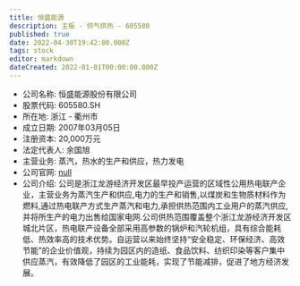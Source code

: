 ```yaml
---
title: 恒盛能源
description: 主板 - 供气供热 - 605580
published: true
date: 2022-04-30T19:42:00.000Z
tags: stock
editor: markdown
dateCreated: 2022-01-01T00:00:00.000Z
---
```


- 公司名称: 恒盛能源股份有限公司
- 股票代码: 605580.SH
- 所在地: 浙江 - 衢州市
- 成立日期: 2007年03月05日
- 注册资本: 20,000万元
- 法定代表人: 余国旭
- 主营业务: 蒸汽，热水的生产和供应，热力发电
- 公司官网: [null](null)
- 公司介绍: 公司是浙江龙游经济开发区最早投产运营的区域性公用热电联产企业，主营业务为蒸汽生产和供应,电力的生产和销售,以煤炭和生物质材料作为燃料,通过热电联产方式生产蒸汽和电力,承担供热范围内工业用户的蒸汽供应,并将所生产的电力出售给国家电网.公司供热范围覆盖整个浙江龙游经济开发区城北片区，热电联产设备全部采用高参数的锅炉和汽轮机组，具有综合能耗低、热效率高的技术优势。自运营以来始终坚持“安全稳定、环保经济、高效节能”的企业价值观，持续为园区内的造纸、食品饮料、纺织印染等客户集中供应蒸汽，有效降低了园区的工业能耗，实现了节能减排，促进了地方经济发展。


